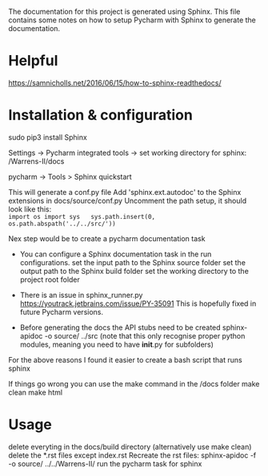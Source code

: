 The documentation for this project is generated using Sphinx.
This file contains some notes on how to setup Pycharm with Sphinx to generate the documentation.

# Helpful
https://samnicholls.net/2016/06/15/how-to-sphinx-readthedocs/


# Installation & configuration
sudo pip3 install Sphinx

Settings -> Pycharm integrated tools ->
set working directory for sphinx: <full path here>/Warrens-II/docs

pycharm -> Tools > Sphinx quickstart 

This will generate a conf.py file
Add 'sphinx.ext.autodoc' to the Sphinx extensions in docs/source/conf.py
Uncomment the path setup, it should look like this:  
`import os
import sys  
sys.path.insert(0, os.path.abspath('../../src/'))`

Nex step would be to create a pycharm documentation task
* You can configure a Sphinx documentation task in the run configurations.
set the input path to the Sphinx source folder
set the output path to the Sphinx build folder
set the working directory to the project root folder

* There is an issue in sphinx_runner.py
https://youtrack.jetbrains.com/issue/PY-35091
This is hopefully fixed in future Pycharm versions.

* Before generating the docs the API stubs need to be created
sphinx-apidoc -o source/ ../src
(note that this only recognise proper python modules, meaning you need to have __init__.py for subfolders)

For the above reasons I found it easier to create a bash script that runs sphinx

If things go wrong you can use the make command in the /docs folder 
make clean 
make html

# Usage
delete everyting in the docs/build directory (alternatively use make clean)
delete the *.rst files except index.rst
Recreate the rst files: sphinx-apidoc -f -o source/ ../../Warrens-II/
run the pycharm task for sphinx
